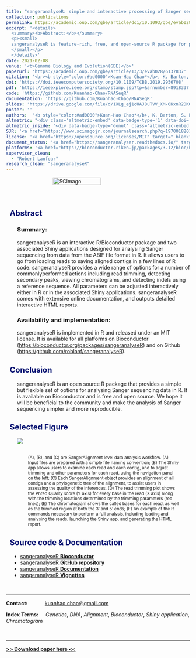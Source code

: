 ```yaml
---
title: "sangeranalyseR: simple and interactive processing of Sanger sequencing data in R"
collection: publications
permalink: https://academic.oup.com/gbe/article/doi/10.1093/gbe/evab028/6137837?guestAccessKey=0252e360-4455-46b3-8513-324e5246fc92
excerpt: '<details>
  <summary><b>Abstract:</b></summary>
  <p><small>
  sangeranalyseR is feature-rich, free, and open-source R package for processing Sanger sequencing data. It allows users to go from loading reads to saving aligned contigs in a few lines of R code by using sensible defaults for most actions. It also provides complete flexibility for determining how individual reads and contigs are processed, both at the command-line in R and via interactive Shiny applications. sangeranalyseR provides a wide range of options for all steps in Sanger processing pipelines including trimming reads, detecting secondary peaks, viewing chromatograms, detecting indels and stop codons, aligning contigs, estimating phylogenetic trees, and more. Input data can be in either ABIF or FASTA format. sangeranalyseR comes with extensive online documentation and outputs aligned and unaligned reads and contigs in FASTA format, along with detailed interactive HTML reports. sangeranalyseR supports the use of colorblind-friendly palettes for viewing alignments and chromatograms. It is released under an MIT licence and available for all platforms on Bioconductor (https://bioconductor.org/packages/sangeranalyseR, last accessed February 22, 2021) and on Github (https://github.com/roblanf/sangeranalyseR, last accessed February 22, 2021).
  </small></p>
  </details>'
date: 2021-02-08
venue: '<b>Genome Biology and Evolution(GBE)</b>'
paperurl: 'https://academic.oup.com/gbe/article/13/3/evab028/6137837'
citation: '<br><b style="color:#ad0000">Kuan-Hao Chao*</b>, K. Barton, S. Palmer, and R. Lanfear* (2021). sangeranalyseR: simple and interactive processing of Sanger sequencing data in R, <i><b>Genome Biology and Evolution</b></i>, Volume 13, Issue 3, March 2021, evab028, <a href="https://academic.oup.com/gbe/article/doi/10.1093/gbe/evab028/6137837?guestAccessKey=0252e360-4455-46b3-8513-324e5246fc92s">https://doi.org/10.1093/gbe/evab028</a>.'
doi: 'https://doi.ieeecomputersociety.org/10.1109/TCBB.2019.2956708'
pdf: 'https://ieeexplore.ieee.org/stamp/stamp.jsp?tp=&arnumber=8918337'
code: 'https://github.com/Kuanhao-Chao/RNASeqR'
documentation: 'https://github.com/Kuanhao-Chao/RNASeqR'
slides: 'https://drive.google.com/file/d/1XLg_ej1cUAJ8uTVV_XM-0KxnR2DKQXIQ/view?pli=1'
poster: ''
authors:  '<b style="color:#ad0000">Kuan-Hao Chao*</b>, K. Barton, S. Palmer, and R. Lanfear*'
altmetric: "<div class='altmetric-embed' data-badge-type='1' data-doi='10.1093/gbe/evab028' style='display:inline;'></div>"
altmetric_inside: "<div data-badge-type='donut' class='altmetric-embed' data-badge-popover='left' data-doi='10.1093/gbe/evab028' style='display:inline;'></div>"
SJR: '<a href="https://www.scimagojr.com/journalsearch.php?q=19700182013&amp;tip=sid&amp;exact=no" title="SCImago Journal &amp; Country Rank"><img border="0" src="https://www.scimagojr.com/journal_img.php?id=19700182013" style="width:235px; height: 250px;object-fit: cover;display: inline; margin-top:20px;" alt="SCImago Journal &amp; Country Rank"  /></a>'
license: '<a href="https://opensource.org/licenses/MIT" target="_blank"><img src="https://img.shields.io/badge/License-MIT-yellow.svg"></a>'
document_status: '<a href="https://sangeranalyser.readthedocs.io/" target="_blank"><img src="https://readthedocs.org/projects/pip/badge/"></a>'
platforms: '<a href="https://bioconductor.riken.jp/packages/3.12/bioc/html/sangeranalyseR.html" target="_blank"><img src="https://img.shields.io/badge/platform-macOS_/Linux_/Windows-green.svg"></a>'
superviser_clean:
  - "Robert Lanfear"
research_clean: "sangeranalyseR"
---
```


<!-- <script type='text/javascript' src='https://d1bxh8uas1mnw7.cloudfront.net/assets/embed.js'></script> -->

<script src="https://kit.fontawesome.com/yourcode.js"></script>

<!-- <div data-badge-type='donut' class='altmetric-embed' data-badge-popover='left' data-doi='10.1101/2020.05.18.102459' style='display:inline;'></div> -->

<div clss="row" style="display: flex; column-count: 3;">
  <div class="column">
    <div class='altmetric-embed' data-badge-type='medium-donut' data-doi='10.1093/gbe/evab028' style="inline; margin-top:10px"></div>
  </div>
  <div class="column">
    <a href="https://www.scimagojr.com/journalsearch.php?q=19700182013&amp;tip=sid&amp;exact=no" title="SCImago Journal &amp; Country Rank"><img border="0" src="https://www.scimagojr.com/journal_img.php?id=19700182013" style="width:60%;object-fit: cover;display: inline; margin-left:60px;" alt="SCImago Journal &amp; Country Rank"  /></a>
  </div>
  <div class="column">
  </div>
</div>


<h2 style="color: #000f70"> <i class="fas fa-dot-circle" style="font-size:18px;"></i> &nbsp;&nbsp;Abstract </h2>

<div style="margin-left: 30px">
<h3> Summary: </h3>
sangeranalyseR is an interactive R/Bioconductor package and two associated Shiny applications designed for analysing Sanger sequencing from data from the ABIF file format in R. It allows users to go from loading reads to saving aligned contigs in a few lines of R code. sangeranalyseR provides a wide range of options for a number of commonlyperformed actions including read trimming, detecting secondary peaks, viewing chromatograms, and detecting indels using a reference sequence. All parameters can be
adjusted interactively either in R or in the associated Shiny applications. sangeranalyseR comes with extensive online documentation, and outputs detailed interactive HTML reports.

<h3> Availability and implementation: </h3>
sangeranalyseR is implemented in R and released under
an MIT license. It is available for all platforms on Bioconductor (<a href="https://bioconductor.org/packages/sangeranalyseR">https://bioconductor.org/packages/sangeranalyseR</a>) and on Github (<a href="https://github.com/roblanf/sangeranalyseR">https://github.com/roblanf/sangeranalyseR</a>).
</div>

<h2 style="color: #000f70"> <i class="fas fa-dot-circle" style="font-size:18px;"></i> &nbsp;&nbsp;Conclusion </h2>

<div style="margin-left: 30px">
sangeranalyseR is an open source R package that provides a simple but flexible set of options for analysing Sanger sequencing data in R. It is available on Bioconductor and is free and open source. We hope it will be beneficial to the community and make the analysis of Sanger sequencing simpler and more reproducible.
</div>


<h2 style="color: #000f70"> <i class="fas fa-dot-circle" style="font-size:18px;"></i> &nbsp;&nbsp;Selected Figure </h2>

<div style="margin-left: 30px">
<img src="{{base_path}}/images/sangeranalyseR_figure_1.png">

<div style = "margin: 30px">
<small>(A), (B), and (C) are SangerAlignment level data analysis workflow. (A) Input files are prepared with a simple file naming convention; (B) The Shiny app allows users to examine each read and each contig, and to adjust trimming and other parameters for each read, using the navigation panel on the left; (C) Each SangerAlignment object provides an alignment of all contigs and a phylogenetic tree of the alignment, to assist users in assessing the quality of the inferences. (D) The read trimming plot shows the Phred Quality score (Y axis) for every base in the read (X axis) along with the trimming locations determined by the trimming parameters (red lines); (E) The chromatogram shows the called bases for each read, as well as the trimmed region at both the 3’ and 5’ ends; (F) An example of the R commands necessary to perform a full analysis, including loading and analysing the reads, launching the Shiny app, and generating the HTML report.</small>
</div>
</div>


<h2 style="color: #000f70"> <i class="fas fa-dot-circle" style="font-size:18px;"></i> &nbsp;&nbsp;Source code & Documentation </h2>

<div style="margin-left: 15px">
  <ul>
    <li><a href="https://bioconductor.org/packages/sangeranalyseR">sangeranalyseR <b>Bioconductor</b></a></li>
    <li><a href="https://github.com/roblanf/sangeranalyseR">sangeranalyseR <b>GitHub repository</b></a></li>
    <li><a href="https://sangeranalyser.readthedocs.io/">sangeranalyseR <b>Documentation</b></a></li>
    <li><a href="https://bioconductor.org/packages/devel/bioc/vignettes/sangeranalyseR/inst/doc/sangeranalyseR.html">sangeranalyseR <b>Vignettes</b></a></li>
  </ul>
</div>


<br>

---

**Contact:**&nbsp;&nbsp;&nbsp;&nbsp;&nbsp;&nbsp;&nbsp;&nbsp;&nbsp;&nbsp;&nbsp;&nbsp;[kuanhao.chao@gmail.com](mailto:kuanhao.chao@gmail.com)

**Index Terms:** &nbsp;&nbsp;&nbsp;&nbsp;*Genetics*, *DNA*, *Alignment*, *Bioconductor*, *Shiny application*, *Chromatogram*

<br>

---
[**>> Download paper here <<**](https://watermark.silverchair.com/evab028.pdf?token=AQECAHi208BE49Ooan9kkhW_Ercy7Dm3ZL_9Cf3qfKAc485ysgAAAsMwggK_BgkqhkiG9w0BBwagggKwMIICrAIBADCCAqUGCSqGSIb3DQEHATAeBglghkgBZQMEAS4wEQQMZuPkF_0ajX9ulxRQAgEQgIICdmPS94PwF1AacCAt-pMPTnZcUQuUr41gsT4TlyNxdEn6gfiBhvV9LN6n17lf6eHyoQArwQtYsv2Jg1Ik-qbjVE8xF2Ckz-VeZ725DXDdrnaPC8sEgysTrrecCATSaWFRDTfGjXoGfrZGz9JQ8Fm2zW-niF5VAJEIWfft2QMdW2v_1Ujfa1GArWkaJo2Yz7exnzPq5D6kQ9fD7YQAsbzFIbF0EqWCEzw6A0M1Z9yGG1Jl2JnQAigJk9WdSDavgQ4gQXskmRxEGEwe3D53iGhACZSyFf_Od0MOO6AzTfFVWll3WTxULrLo-jC4yoP0oQShCqpSAsKfhE2aJc5IumP5p6N_six2mOC1lQUl1Z2B3xpXn95chDFMtxF0IYxR_P2YqkQXoM1w67W_SUTF2nE88heSup2OJbDC2gu4OfkBvM4aoCG773JE5012IIfO0I5dus0EdaUdXLcXrsPtn1u2-GpRfZL_-lYFgXJ0-aQguq1Icp7f36jPn487Nfk7Q7ZoxjEwb3kSDF6S_961jEZNhxspQrPtjRXLcOhSyGrF8LNod5a76jvSTX2zFdt4R1mduvwjQsyUW_Hh57ayosMRWls7nIjvJcsxnMXZ6j3yBU9x2SiLRa-gBKZbINOPQ4AXJlPZWi5ktkXrEOWsb05jORRHjOS25EKzJETkx5ER3J65scHB510aneuq5qYR0XCwdHK-sP7JCQM9aZcxeth4ktM83wV6FEQx-H0rQkFAarT5TDqC-Lx-butKLD-I6CvP_busI7pZ8sv9Ctx7hUe2wnlOiLdabd7uKmWAwxGBqwyzEvIjiWGrl0vQhsuZnQ3u9-veU3NWvw)
